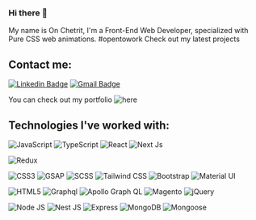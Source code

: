 ### Hi there 👋

My name is On Chetrit, I'm a Front-End Web Developer, specialized with Pure CSS web animations. #opentowork
Check out my latest projects

## Contact me:  
[![Linkedin Badge](https://img.shields.io/badge/-Linkedin-blue?style=flat-square&logo=Linkedin&logoColor=white&link=https://www.linkedin.com/in/ron-buchris-03b5a2219//)](https://www.linkedin.com/in/on-chetrit/) [![Gmail Badge](https://img.shields.io/badge/-Gmail-c14438?style=flat-square&logo=Gmail&logoColor=white&link=mailto:onchetrit@gmail.com)](mailto:onchetrit@gmail.com)


You can check out my portfolio ![here](https://onchetrit.github.il/portfolio)
## Technologies I've worked with:  
![JavaScript](https://img.shields.io/badge/-JavaScript-black?style=flat-square&logo=javascript)
![TypeScript](https://img.shields.io/badge/-Typescript-black?style=flat-square&logo=typescript)
![React](https://img.shields.io/badge/-React-black?style=flat-square&logo=react)
![Next Js](https://img.shields.io/badge/Next%20JS-black?style=flat-square&logo=next.js)

![Redux](https://img.shields.io/badge/-Redux-black?style=flat-square&logo=redux&logoColor=764ABC)

![CSS3](https://img.shields.io/badge/-CSS3-black?style=flat-square&logo=css3&logoColor=1572B6)
![GSAP](https://img.shields.io/badge/-GSAP-black?style=flat-square&logo=greensock&logoColor=ffffff)
![SCSS](https://img.shields.io/badge/-SCSS-black?style=flat-square&logo=sass&logoColor=CC6699)
![Tailwind CSS](https://img.shields.io/badge/Tailwind%20CSS-black?style=flat-square&logo=Tailwindcss)
![Bootstrap](https://img.shields.io/badge/-Bootstrap-black?style=flat-square&logo=bootstrap)
![Material UI](https://img.shields.io/badge/-Material%20UI-black?style=flat-square&logo=mui&logoColor=349aff)

![HTML5](https://img.shields.io/badge/-HTML5-black?style=flat-square&logo=html5&logoColor=E34F26)
![Graphql](https://img.shields.io/badge/-Graphql-black?style=flat-square&logo=graphql&logoColor=E10098)
![Apollo Graph QL](https://img.shields.io/badge/Apollo%20Graph%20QL-black?style=flat-square&logo=apollographql&logoColor=white)
![Magento](https://img.shields.io/badge/Magento%20PWA-black?style=flat-square&logo=magento)
![jQuery](https://img.shields.io/badge/-jQuery-black?style=flat-square&logo=jquery)

![Node JS](https://img.shields.io/badge/-Node%20JS-black?style=flat-square&logo=Node.js)
![Nest JS](https://img.shields.io/badge/Nest%20JS-black?style=flat-square&logo=nestjs&logoColor=E0234E)
![Express](https://img.shields.io/badge/-Express-black?style=flat-square&logo=express)
![MongoDB](https://img.shields.io/badge/-MongoDB-black?style=flat-square&logo=mongodb)
![Mongoose](https://img.shields.io/badge/-Mongoose-black?style=flat-square&logo=mongoose)

<!--
**OnChetrit/OnChetrit** is a ✨ _special_ ✨ repository because its `README.md` (this file) appears on your GitHub profile.

Here are some ideas to get you started:

- 🔭 I’m currently working on ...
- 🌱 I’m currently learning ...
- 👯 I’m looking to collaborate on ...
- 🤔 I’m looking for help with ...
- 💬 Ask me about ...
- 📫 How to reach me: ...
- 😄 Pronouns: ...
- ⚡ Fun fact: ...
-->
